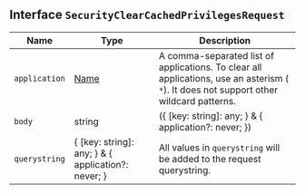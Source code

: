 ## Interface `SecurityClearCachedPrivilegesRequest`

| Name | Type | Description |
| - | - | - |
| `application` | [Name](./Name.md) | A comma-separated list of applications. To clear all applications, use an asterism ( `*`). It does not support other wildcard patterns. |
| `body` | string | ({ [key: string]: any; } & { application?: never; }) | All values in `body` will be added to the request body. |
| `querystring` | { [key: string]: any; } & { application?: never; } | All values in `querystring` will be added to the request querystring. |
